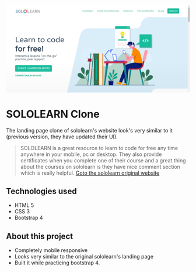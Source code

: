 ![SOLOLEARN Clone Home Page](https://github.com/irfansk-22/sololearn-clone/blob/master/images/home.png?raw=true)

# SOLOLEARN Clone

The landing page clone of sololearn's website look's very similar to it (previous version, they have updated their UI).

> SOLOLEARN is a great resource to learn to code for free any time anywhere in your mobile, pc or desktop. They also provide certificates when you complete one of their course and a great thing about the courses on sololearn is they have nice comment section which is really helpful. [Goto the sololearn original website](https://www.sololearn.com/)

## Technologies used

- HTML 5
- CSS 3 
- Bootstrap 4

## About this project

- Completely mobile responsive
- Looks very similar to the original sololearn's landing page
- Built it while practicing bootstrap 4.
